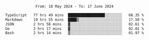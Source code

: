 <div align="center">
<p style="text-align: center;">
<!--START_SECTION:waka-->

```txt
From: 18 May 2024 - To: 17 June 2024

TypeScript   77 hrs 49 mins  █████████████████░░░░░░░░   68.35 %
Markdown     19 hrs 55 mins  ████▒░░░░░░░░░░░░░░░░░░░░   17.50 %
JSON         2 hrs 58 mins   ▓░░░░░░░░░░░░░░░░░░░░░░░░   02.61 %
Go           2 hrs 17 mins   ▓░░░░░░░░░░░░░░░░░░░░░░░░   02.01 %
Bash         2 hrs 14 mins   ▒░░░░░░░░░░░░░░░░░░░░░░░░   01.97 %
```

<!--END_SECTION:waka-->
</p>
</div>
